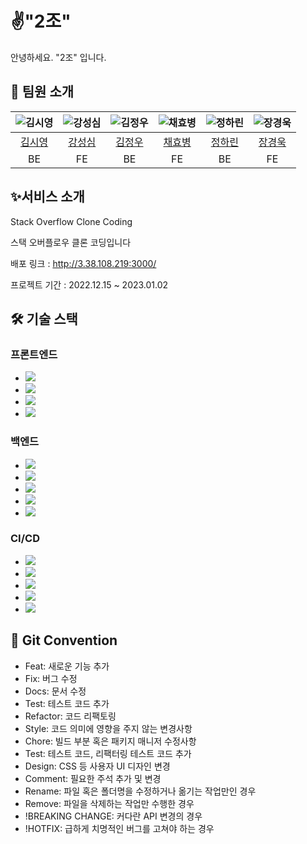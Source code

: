 # ✌️"2조"

안녕하세요. "2조" 입니다.

## 🙇 **팀원 소개**

| ![김시영](https://avatars.githubusercontent.com/u/107738517?v=4) | ![강성심](https://avatars.githubusercontent.com/u/111329273?v=4) | ![김정우](https://avatars.githubusercontent.com/u/110895459?v=4) | ![채효병](https://avatars.githubusercontent.com/u/107023090?v=4) | ![정하린](https://avatars.githubusercontent.com/u/76214729?v=4) | ![장경욱](https://avatars.githubusercontent.com/u/110460401?v=4) |
|:-------------------------------------------------------------:|:-------------------------------------------------------------:|:-------------------------------------------------------------:|:-------------------------------------------------------------:|:------------------------------------------------------------:|:-------------------------------------------------------------:|
|              [김시영](https://github.com/Ksiyeong)               |            [강성심](https://github.com/kangseong-sim)            |             [김정우](https://github.com/woojcoding)              |               [채효병](https://github.com/hyob12)                |              [정하린](https://github.com/harin95)               |              [장경욱](https://github.com/samsamgo)               |
|                              BE                               |                              FE                               |                              BE                               |                              FE                               |                              BE                              |                              FE                               |

## **✨서비스 소개**

Stack Overflow Clone Coding

스택 오버플로우 클론 코딩입니다

배포 링크 : http://3.38.108.219:3000/

프로젝트 기간 : 2022.12.15 ~ 2023.01.02

## **🛠️ 기술 스택**
### 프론트엔드
- <img src="https://img.shields.io/badge/React-61DAFB?style=for-the-badge&logo=React&logoColor=white">
- <img src="https://img.shields.io/badge/Redux Toolkit-764ABC?style=for-the-badge&logo=Redux&logoColor=white">
- <img src="https://img.shields.io/badge/Styled Component-DB7093?style=for-the-badge&logo=styled-components&logoColor=white">
- <img src="https://img.shields.io/badge/Axios-5A29E4?style=for-the-badge&logo=Axios&logoColor=white">

### 백엔드
- <img src="https://img.shields.io/badge/JAVA-007396?style=for-the-badge&logo=java&logoColor=white">
- <img src="https://img.shields.io/badge/Spring Boot-6DB33F?style=for-the-badge&logo=Spring Boot&logoColor=white">
- <img src="https://img.shields.io/badge/Spring Security-6DB33F?style=for-the-badge&logo=Spring Security&logoColor=white">
- <img src="https://img.shields.io/badge/Spring Data Jpa-6DB33F?style=for-the-badge">
- <img src="https://img.shields.io/badge/MySQL-4479A1?style=for-the-badge&logo=MySQL&logoColor=white">
### CI/CD
- <img src="https://img.shields.io/badge/Github-181717?style=for-the-badge&logo=Github&logoColor=white">
- <img src="https://img.shields.io/badge/Amazon EC2-FF9900?style=for-the-badge&logo=amazonec2&logoColor=white">
- <img src="https://img.shields.io/badge/Amazon S3-569A31?style=for-the-badge&logo=amazons3&logoColor=white">
- <img src="https://img.shields.io/badge/Amazon RDS-527FFF?style=for-the-badge&logo=amazonrds&logoColor=white">
- <img src="https://img.shields.io/badge/git-F05032?style=for-the-badge&logo=git&logoColor=white">

## **📙 Git Convention**
- Feat: 새로운 기능 추가
- Fix: 버그 수정
- Docs: 문서 수정
- Test: 테스트 코드 추가
- Refactor: 코드 리팩토링
- Style: 코드 의미에 영향을 주지 않는 변경사항
- Chore: 빌드 부분 혹은 패키지 매니저 수정사항
- Test: 테스트 코드, 리팩터링 테스트 코드 추가
- Design: CSS 등 사용자 UI 디자인 변경
- Comment: 필요한 주석 추가 및 변경
- Rename: 파일 혹은 폴더명을 수정하거나 옮기는 작업만인 경우
- Remove: 파일을 삭제하는 작업만 수행한 경우
- !BREAKING CHANGE: 커다란 API 변경의 경우
- !HOTFIX: 급하게 치명적인 버그를 고쳐야 하는 경우

